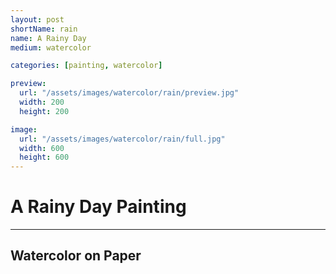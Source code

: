 ```yaml
---
layout: post
shortName: rain
name: A Rainy Day
medium: watercolor

categories: [painting, watercolor]

preview:
  url: "/assets/images/watercolor/rain/preview.jpg"
  width: 200
  height: 200

image:
  url: "/assets/images/watercolor/rain/full.jpg"
  width: 600
  height: 600
---
```


# A Rainy Day Painting
---
## Watercolor on Paper